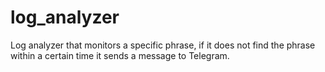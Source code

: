 # log_analyzer
Log analyzer that monitors a specific phrase, if it does not find the phrase within a certain time it sends a message to Telegram.
